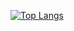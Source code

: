 
[![Top Langs](https://github-readme-stats.vercel.app/api?username=dhineshp565&theme=algolia&show_icons=true)](https://github.com/dhineshp565)
